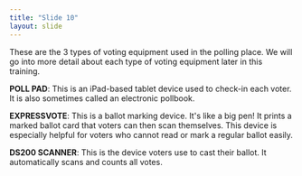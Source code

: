 ```yaml
---
title: "Slide 10"
layout: slide
---
```


These are the 3 types of voting equipment used in the polling place. We will go into more detail about each type of voting equipment later in this training.

**POLL PAD**: This is an iPad-based tablet device used to check-in each voter. It is also sometimes called an electronic pollbook.

**EXPRESSVOTE**: This is a ballot marking device. It's like a big pen! It prints a marked ballot card that voters can then scan themselves. This device is especially helpful for voters who cannot read or mark a regular ballot easily.

**DS200 SCANNER**: This is the device voters use to cast their ballot. It automatically scans and counts all votes.